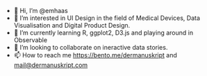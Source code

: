 - 👋 Hi, I’m @emhaas
- 👀 I’m interested in UI Design in the field of Medical Devices, Data Visualisation and Digital Product Design.
- 🌱 I’m currently learning R, ggplot2, D3.js and playing around in Observable
- 💞️ I’m looking to collaborate on ineractive data stories.
- 📫 How to reach me https://bento.me/dermanuskript and mail@dermanuskript.com

<!---
emhaas/emhaas is a ✨ special ✨ repository because its `README.md` (this file) appears on your GitHub profile.
You can click the Preview link to take a look at your changes.
--->
